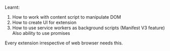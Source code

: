 Learnt:
1) How to work with content script to manipulate DOM
2) How to create UI for extension
3) How to use service workers as background scripts (Manifest V3 feature) Also ability to use promises

<!-- JSON FILE -->
Every extension irrespective of web browser needs this.